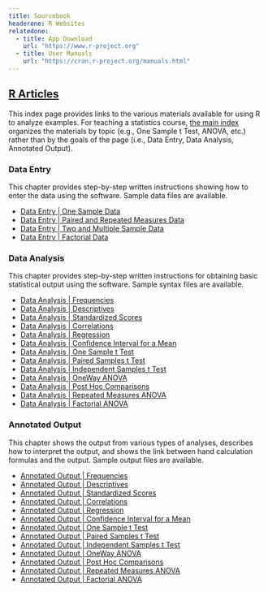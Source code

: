 ```yaml
---
title: Sourcebook
headerone: R Websites
relatedone:
  - title: App Download
    url: "https://www.r-project.org"
  - title: User Manuals
    url: "https://cran.r-project.org/manuals.html"
---
```


## [R Articles](./index-original.md)

This index page provides links to the various materials available for using R to analyze examples. For teaching a statistics course, [the main index](./index.md) organizes the materials by topic (e.g., One Sample t Test, ANOVA, etc.) rather than by the goals of the page (i.e., Data Entry, Data Analysis, Annotated Output).

### Data Entry

This chapter provides step-by-step written instructions showing how to enter the data using the software. Sample data files are available.

- [Data Entry \| One Sample Data](./data-entry/onesample.md)  
- [Data Entry \| Paired and Repeated Measures Data](./data-entry/repeated.md)
- [Data Entry \| Two and Multiple Sample Data](./data-entry/multisample.md)
- [Data Entry \| Factorial Data](./data-entry/factorial.md)

### Data Analysis

This chapter provides step-by-step written instructions for obtaining basic statistical output using the software. Sample syntax files are available.

- [Data Analysis \| Frequencies](./data-analysis/frequencies.md)
- [Data Analysis \| Descriptives](./data-analysis/descriptives.md)
- [Data Analysis \| Standardized Scores](./data-analysis/standardized.md)
- [Data Analysis \| Correlations](./data-analysis/correlations.md)
- [Data Analysis \| Regression](./data-analysis/regression.md)
- [Data Analysis \| Confidence Interval for a Mean](./data-analysis/intervals.md)
- [Data Analysis \| One Sample t Test](./data-analysis/onesample.md)
- [Data Analysis \| Paired Samples t Test](./data-analysis/paired.md)
- [Data Analysis \| Independent Samples t Test](./data-analysis/independent.md)
- [Data Analysis \| OneWay ANOVA](./data-analysis/oneway.md)
- [Data Analysis \| Post Hoc Comparisons](./data-analysis/posthocs.md)
- [Data Analysis \| Repeated Measures ANOVA](./data-analysis/repeated.md)
- [Data Analysis \| Factorial ANOVA](./data-analysis/factorial.md)

### Annotated Output

This chapter shows the output from various types of analyses, describes how to interpret the output, and shows the link between hand calculation formulas and the output. Sample output files are available.

- [Annotated Output \| Frequencies](./annotated-output/frequencies.md)
- [Annotated Output \| Descriptives](./annotated-output/descriptives.md)
- [Annotated Output \| Standardized Scores](./annotated-output/standardized.md)
- [Annotated Output \| Correlations](./annotated-output/correlations.md)
- [Annotated Output \| Regression](./annotated-output/regression.md)
- [Annotated Output \| Confidence Interval for a Mean](./annotated-output/intervals.md)
- [Annotated Output \| One Sample t Test](./annotated-output/onesample.md)
- [Annotated Output \| Paired Samples t Test](./annotated-output/paired.md)
- [Annotated Output \| Independent Samples t Test](./annotated-output/independent.md)
- [Annotated Output \| OneWay ANOVA](./annotated-output/oneway.md)
- [Annotated Output \| Post Hoc Comparisons](./annotated-output/posthocs.md)
- [Annotated Output \| Repeated Measures ANOVA](./annotated-output/repeated.md)
- [Annotated Output \| Factorial ANOVA](./annotated-output/factorial.md)
